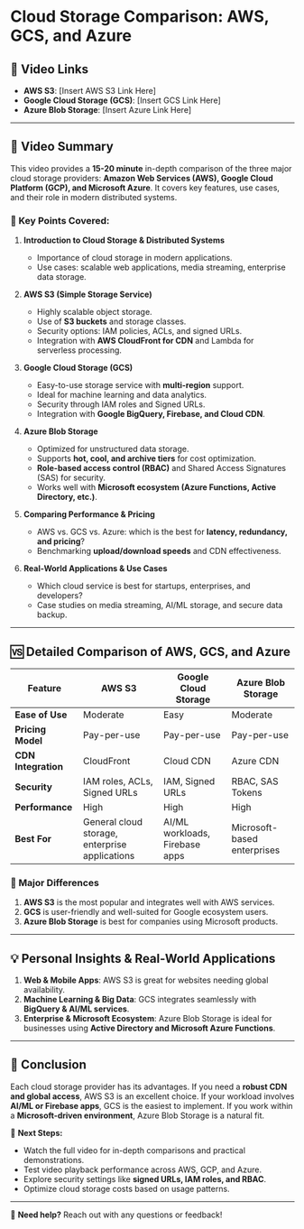 # Cloud Storage Comparison: AWS, GCS, and Azure

## 📌 Video Links
- **AWS S3**: [Insert AWS S3 Link Here]
- **Google Cloud Storage (GCS)**: [Insert GCS Link Here]
- **Azure Blob Storage**: [Insert Azure Link Here]

---

## 🎥 Video Summary
This video provides a **15-20 minute** in-depth comparison of the three major cloud storage providers: **Amazon Web Services (AWS), Google Cloud Platform (GCP), and Microsoft Azure**. It covers key features, use cases, and their role in modern distributed systems.

### 🔹 Key Points Covered:
1. **Introduction to Cloud Storage & Distributed Systems**
   - Importance of cloud storage in modern applications.
   - Use cases: scalable web applications, media streaming, enterprise data storage.

2. **AWS S3 (Simple Storage Service)**
   - Highly scalable object storage.
   - Use of **S3 buckets** and storage classes.
   - Security options: IAM policies, ACLs, and signed URLs.
   - Integration with **AWS CloudFront for CDN** and Lambda for serverless processing.
   
3. **Google Cloud Storage (GCS)**
   - Easy-to-use storage service with **multi-region** support.
   - Ideal for machine learning and data analytics.
   - Security through IAM roles and Signed URLs.
   - Integration with **Google BigQuery, Firebase, and Cloud CDN**.

4. **Azure Blob Storage**
   - Optimized for unstructured data storage.
   - Supports **hot, cool, and archive tiers** for cost optimization.
   - **Role-based access control (RBAC)** and Shared Access Signatures (SAS) for security.
   - Works well with **Microsoft ecosystem (Azure Functions, Active Directory, etc.)**.

5. **Comparing Performance & Pricing**
   - AWS vs. GCS vs. Azure: which is the best for **latency, redundancy, and pricing**?
   - Benchmarking **upload/download speeds** and CDN effectiveness.
   
6. **Real-World Applications & Use Cases**
   - Which cloud service is best for startups, enterprises, and developers?
   - Case studies on media streaming, AI/ML storage, and secure data backup.

---

## 🆚 Detailed Comparison of AWS, GCS, and Azure

| Feature | AWS S3 | Google Cloud Storage | Azure Blob Storage |
|---------|--------|----------------------|--------------------|
| **Ease of Use** | Moderate | Easy | Moderate |
| **Pricing Model** | Pay-per-use | Pay-per-use | Pay-per-use |
| **CDN Integration** | CloudFront | Cloud CDN | Azure CDN |
| **Security** | IAM roles, ACLs, Signed URLs | IAM, Signed URLs | RBAC, SAS Tokens |
| **Performance** | High | High | High |
| **Best For** | General cloud storage, enterprise applications | AI/ML workloads, Firebase apps | Microsoft-based enterprises |

### 📌 Major Differences
1. **AWS S3** is the most popular and integrates well with AWS services.
2. **GCS** is user-friendly and well-suited for Google ecosystem users.
3. **Azure Blob Storage** is best for companies using Microsoft products.

---

## 💡 Personal Insights & Real-World Applications
1. **Web & Mobile Apps**: AWS S3 is great for websites needing global availability.
2. **Machine Learning & Big Data**: GCS integrates seamlessly with **BigQuery & AI/ML services**.
3. **Enterprise & Microsoft Ecosystem**: Azure Blob Storage is ideal for businesses using **Active Directory and Microsoft Azure Functions**.

---

## 🎯 Conclusion
Each cloud storage provider has its advantages. If you need a **robust CDN and global access**, AWS S3 is an excellent choice. If your workload involves **AI/ML or Firebase apps**, GCS is the easiest to implement. If you work within a **Microsoft-driven environment**, Azure Blob Storage is a natural fit.

🔗 **Next Steps:**
- Watch the full video for in-depth comparisons and practical demonstrations.
- Test video playback performance across AWS, GCP, and Azure.
- Explore security settings like **signed URLs, IAM roles, and RBAC**.
- Optimize cloud storage costs based on usage patterns.

---

📧 **Need help?** Reach out with any questions or feedback!

